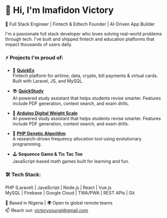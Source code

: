 # 👋 Hi, I'm Imafidon Victory

🚀 Full Stack Engineer | Fintech & Edtech Founder | AI-Driven App Builder

I'm a passionate full stack developer who loves solving real-world problems through tech. I’ve built and shipped fintech and education platforms that impact thousands of users daily.

### ⚡ Projects I'm proud of:
- 🔁 **[QuickEx](https://github.com/victory-imafidon/Quickex)**  
  Fintech platform for airtime, data, crypto, bill payments & virtual cards. Built with Laravel, JS, and MySQL.

- 📚 **[QuickStudy](https://github.com/victory-imafidon/quickstudy)**  
  AI-powered study assistant that helps students revise smarter. Features include PDF generation, context search, and exam drills.

- 🤖 **[Arduino Digital Weight Scale](https://github.com/victory-imafidon/arduino-digital-scale)**  
  AI-powered study assistant that helps students revise smarter. Features include PDF generation, context search, and exam drills.

- 🧠 **[PHP Genetic Algorithm](https://github.com/victory-imafidon/PHP-Genetic-Algorithm-Application)**  
  A research-driven frequency allocation tool using evolutionary programming.

- 🕹️ **Sequence Game & Tic Tac Toe**  
  JavaScript-based math games built for learning and fun.

### 🛠 Tech Stack:
PHP (Laravel) | JavaScript | Node.js | React | Vue.js  
MySQL | Firebase | Google Cloud | TWA/PWA | REST APIs | Git

📍 Based in Nigeria | 🌍 Open to global remote teams  
📫 Reach out: victoryyoungi@gmail.com

